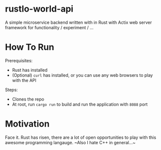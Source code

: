 # rustlo-world-api
A simple microservice backend written with in Rust with Actix web server framework for functionality / experiment / ...

# How To Run
Prerequisites:
- Rust has installed
- (Optional) `curl` has installed, or you can use any web browsers to play with the API

Steps: 
- Clones the repo
- At root, run `cargo run` to build and run the application with `8088` port

# Motivation
Face it. Rust has risen, there are a lot of open opportunities to play with this awesome programming langauge. ~Also I hate C++ in general...~
